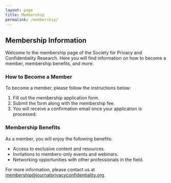 ```yaml
---
layout: page
title: Membership
permalink: /membership/
---
```


## Membership Information

Welcome to the membership page of the Society for Privacy and Confidentiality Research. Here you will find information on how to become a member, membership benefits, and more.

### How to Become a Member

To become a member, please follow the instructions below:
1. Fill out the membership application form.
2. Submit the form along with the membership fee.
3. You will receive a confirmation email once your application is processed.

### Membership Benefits

As a member, you will enjoy the following benefits:
- Access to exclusive content and resources.
- Invitations to members-only events and webinars.
- Networking opportunities with other professionals in the field.

For more information, please contact us at [membership@journalprivacyconfidentiality.org](mailto:membership@journalprivacyconfidentiality.org).
